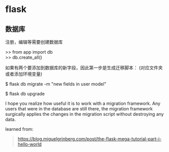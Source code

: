 # flask 
 
## 数据库  
注册，编辑等需要创建数据库  

\>> from app import db  
\>> db.create_all()

如果有两个要添加到数据库的新字段，因此第一步是生成迁移脚本：
(对应文件夹或者添加环境变量)  

$ flask db migrate -m "new fields in user model"

$ flask db upgrade


I hope you realize how useful it is to work with a migration framework. Any users that were in the database are still there, the migration framework surgically applies the changes in the migration script without destroying any data.

learned from:
> https://blog.miguelgrinberg.com/post/the-flask-mega-tutorial-part-i-hello-world
